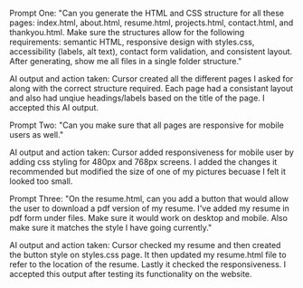 Prompt One:
"Can you generate the HTML and CSS structure for all these pages: index.html, about.html, resume.html, projects.html, contact.html, and thankyou.html. Make sure the structures allow for the following requirements: semantic HTML, responsive design with styles.css, accessibility (labels, alt text), contact form validation, and consistent layout. After generating, show me all files in a single folder structure."

AI output and action taken:
Cursor created all the different pages I asked for along with the correct structure required. Each page had a consistant layout and also had unqiue headings/labels based on the title of the page. I accepted this AI output. 

Prompt Two:
"Can you make sure that all pages are responsive for mobile users as well."

AI output and action taken:
Cursor added responsiveness for mobile user by adding css styling for 480px and 768px screens. I added the changes it recommended but modified the size of one of my pictures becuase I felt it looked too small. 

Prompt Three:
"On the resume.html, can you add a button that would allow the user to download a pdf version of my resume. I've added my resume in pdf form under files. Make sure it would work on desktop and mobile. Also make sure it matches the style I have going currently."

AI output and action taken:
Cursor checked my resume and then created the button style on styles.css page. It then updated my resume.html file to refer to the location of the resume. Lastly it checked the responsiveness. I accepted this output after testing its functionality on the website. 